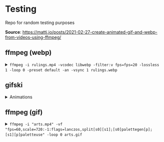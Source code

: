 # Testing
Repo for random testing purposes

**Source**: https://mattj.io/posts/2021-02-27-create-animated-gif-and-webp-from-videos-using-ffmpeg/

## ffmpeg (webp)

<details>
<summary><code>ffmpeg -i rulings.mp4 -vcodec libwebp -filter:v fps=fps=20 -lossless 1 -loop 0 -preset default -an -vsync 1 rulings.webp</code></summary>
  
## Search  
  
[<img src="search.webp" width="450"/>](search.webp)
  
## Rulings
  
[<img src="rulings.webp" width="450"/>](rulings.webp)
  
## Arts
  
[<img src="arts.webp" width="450"/>](arts.webp)
  
</details>


## gifski
<details>
<summary>Animations</summary>
  
[<img src="arts.gif" width="450"/>](arts.gif)
  
</details>

## ffmpeg (gif)

<details>
<summary><code>ffmpeg -i "arts.mp4" -vf "fps=60,scale=720:-1:flags=lanczos,split[s0][s1];[s0]palettegen[p];[s1][p]paletteuse" -loop 0 arts.gif</code></summary>
  
[<img src="arts2.gif" width="450"/>](arts2.gif)
  
</details>

